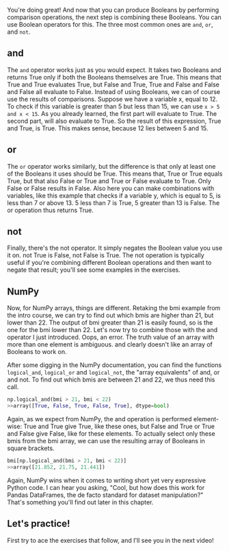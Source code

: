 You're doing great! And now that you can produce Booleans by performing comparison operations, the next step is combining these Booleans. You can use Boolean operators for this. The three most common ones are `and`, `or`, and `not`. 
## and
The `and` operator works just as you would expect. It takes two Booleans and returns True only if both the Booleans themselves are True. This means that True and True evaluates True, but False and True, True and False and False and False all evaluate to False. Instead of using Booleans, we can of course use the results of comparisons. Suppose we have a variable x, equal to 12. To check if this variable is greater than 5 but less than 15, we can use `x > 5 and x < 15`. As you already learned, the first part will evaluate to True. The second part, will also evaluate to True. So the result of this expression, True and True, is True. This makes sense, because 12 lies between 5 and 15.
## or
The `or` operator works similarly, but the difference is that only at least one of the Booleans it uses should be True. This means that, True or True equals True, but that also False or True and True or False evaluate to True. Only False or False results in False. Also here you can make combinations with variables, like this example that checks if a variable y, which is equal to 5, is less than 7 or above 13. 5 less than 7 is True, 5 greater than 13 is False. The or operation thus returns True.
## not
Finally, there's the not operator. It simply negates the Boolean value you use it on. not True is False, not False is True. The not operation is typically useful if you're combining different Boolean operations and then want to negate that result; you'll see some examples in the exercises.
## NumPy
Now, for NumPy arrays, things are different. Retaking the bmi example from the intro course, we can try to find out which bmis are higher than 21, but lower than 22. The output of bmi greater than 21 is easily found, so is the one for the bmi lower than 22. Let's now try to combine those with the and operator I just introduced. Oops, an error. The truth value of an array with more than one element is ambiguous. and clearly doesn't like an array of Booleans to work on. 

After some digging in the NumPy documentation, you can find the functions `logical_and`, `logical_or` and `logical_not`, the "array equivalents" of and, or and not. To find out which bmis are between 21 and 22, we thus need this call. 
```Python
np.logical_and(bmi > 21, bmi < 22)
>>array([True, False, True, False, True], dtype=bool)
```
Again, as we expect from NumPy, the and operation is performed element-wise: True and True give True, like these ones, but False and True or True and False give False, like for these elements. To actually select only these bmis from the bmi array, we can use the resulting array of Booleans in square brackets. 
```Python
bmi[np.logical_and(bmi > 21, bmi < 22)]
>>array([21.852, 21.75, 21.441])
```
Again, NumPy wins when it comes to writing short yet very expressive Python code. I can hear you asking, "Cool, but how does this work for Pandas DataFrames, the de facto standard for dataset manipulation?" That's something you'll find out later in this chapter.
## Let's practice!
First try to ace the exercises that follow, and I'll see you in the next video!
